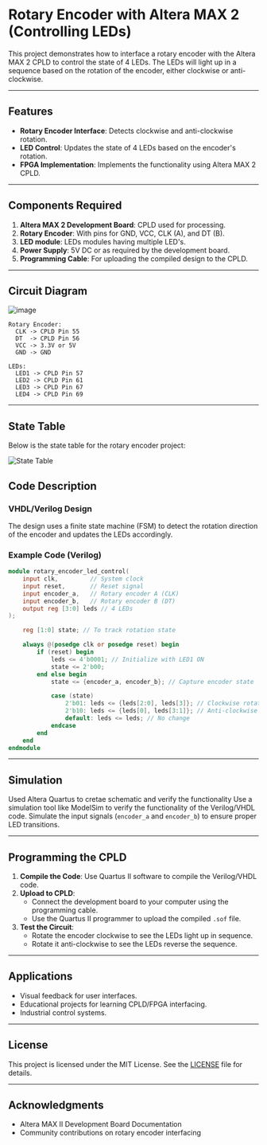 
# Rotary Encoder with Altera MAX 2 (Controlling LEDs)

This project demonstrates how to interface a rotary encoder with the Altera MAX 2 CPLD to control the state of 4 LEDs. The LEDs will light up in a sequence based on the rotation of the encoder, either clockwise or anti-clockwise.

---

## Features

- **Rotary Encoder Interface**: Detects clockwise and anti-clockwise rotation.
- **LED Control**: Updates the state of 4 LEDs based on the encoder's rotation.
- **FPGA Implementation**: Implements the functionality using Altera MAX 2 CPLD.

---

## Components Required

1. **Altera MAX 2 Development Board**: CPLD used for processing.
2. **Rotary Encoder**: With pins for GND, VCC, CLK (A), and DT (B).
3. **LED module**: LEDs modules having multiple LED's.
5. **Power Supply**: 5V DC or as required by the development board.
6. **Programming Cable**: For uploading the compiled design to the CPLD.

---

## Circuit Diagram

![image](https://github.com/user-attachments/assets/d1b12d8d-8a16-47d4-9d2a-89fcbc128814)

```
Rotary Encoder:
  CLK -> CPLD Pin 55
  DT  -> CPLD Pin 56
  VCC -> 3.3V or 5V
  GND -> GND

LEDs:
  LED1 -> CPLD Pin 57 
  LED2 -> CPLD Pin 61
  LED3 -> CPLD Pin 67
  LED4 -> CPLD Pin 69

```

---
## State Table

Below is the state table for the rotary encoder project:

![State Table](C:\Users\Test\Downloads\image.png)
## Code Description

### VHDL/Verilog Design

The design uses a finite state machine (FSM) to detect the rotation direction of the encoder and updates the LEDs accordingly.

### Example Code (Verilog)

```verilog
module rotary_encoder_led_control(
    input clk,         // System clock
    input reset,       // Reset signal
    input encoder_a,   // Rotary encoder A (CLK)
    input encoder_b,   // Rotary encoder B (DT)
    output reg [3:0] leds // 4 LEDs
);

    reg [1:0] state; // To track rotation state

    always @(posedge clk or posedge reset) begin
        if (reset) begin
            leds <= 4'b0001; // Initialize with LED1 ON
            state <= 2'b00;
        end else begin
            state <= {encoder_a, encoder_b}; // Capture encoder state

            case (state)
                2'b01: leds <= {leds[2:0], leds[3]}; // Clockwise rotation
                2'b10: leds <= {leds[0], leds[3:1]}; // Anti-clockwise rotation
                default: leds <= leds; // No change
            endcase
        end
    end
endmodule
```

---

## Simulation
Used Altera Quartus to cretae schematic and verify the functionality
Use a simulation tool like ModelSim to verify the functionality of the Verilog/VHDL code. Simulate the input signals (`encoder_a` and `encoder_b`) to ensure proper LED transitions.

---

## Programming the CPLD

1. **Compile the Code**: Use Quartus II software to compile the Verilog/VHDL code.
2. **Upload to CPLD**:
   - Connect the development board to your computer using the programming cable.
   - Use the Quartus II programmer to upload the compiled `.sof` file.
3. **Test the Circuit**:
   - Rotate the encoder clockwise to see the LEDs light up in sequence.
   - Rotate it anti-clockwise to see the LEDs reverse the sequence.

---

## Applications

- Visual feedback for user interfaces.
- Educational projects for learning CPLD/FPGA interfacing.
- Industrial control systems.

---

## License

This project is licensed under the MIT License. See the [LICENSE](LICENSE) file for details.

---

## Acknowledgments

- Altera MAX II Development Board Documentation
- Community contributions on rotary encoder interfacing
